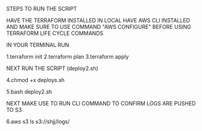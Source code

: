 STEPS TO RUN THE SCRIPT

HAVE THE TERRAFORM INSTALLED IN LOCAL
HAVE AWS CLI INSTALLED AND MAKE SURE TO USE COMMAND "AWS CONFIGURE" BEFORE USING TERRAFORM LIFE CYCLE COMMANDS

IN YOUR TERMINAL RUN

1.terraform init
2.terraform plan
3.terraform apply

NEXT RUN THE SCRIPT (deploy2.sh)

4.chmod +x deploys.sh


5.bash deploy2.sh


NEXT MAKE USE TO RUN CLI COMMAND TO CONFIRM LOGS ARE PUSHED TO S3


6.aws s3 ls s3://shjj/logs/

